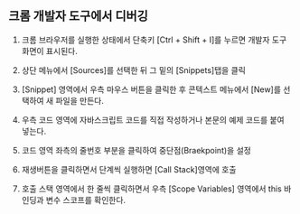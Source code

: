 ## 크롬 개발자 도구에서 디버깅

1. 크롬 브라우저를 실행한 상태에서 단축키 [Ctrl + Shift + I]를 누르면 개발자 도구 화면이 표시된다.

2. 상단 메뉴에서 [Sources]를 선택한 뒤 그 밑의 [Snippets]탭을 클릭

3. [Snippet] 영역에서 우측 마우스 버튼을 클릭한 후 콘텍스트 메뉴에서 [New]를 선택하여 새 파일을 만든다.

4. 우측 코드 영역에 자바스크립트 코드를 직접 작성하거나 본문의 예제 코드를 붙여 넣는다.

5. 코드 영역 좌측의 줄번호 부분을 클릭하여 중단점(Braekpoint)을 설정

6. 재생버튼을 클릭하면서 단계씩 실행하면 [Call Stack]영역에 호출 

7. 호출 스택 영역에서 한 줄씩 클릭하면서 우측 [Scope Variables] 영역에서 this 바인딩과 변수 스코프를 확인한다.